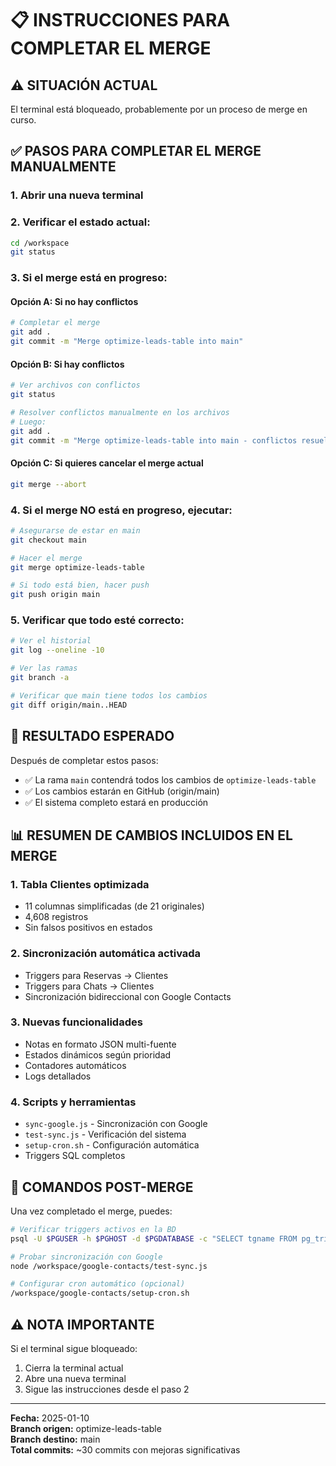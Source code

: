 # 📋 INSTRUCCIONES PARA COMPLETAR EL MERGE

## ⚠️ SITUACIÓN ACTUAL
El terminal está bloqueado, probablemente por un proceso de merge en curso. 

## ✅ PASOS PARA COMPLETAR EL MERGE MANUALMENTE

### 1. Abrir una nueva terminal

### 2. Verificar el estado actual:
```bash
cd /workspace
git status
```

### 3. Si el merge está en progreso:

#### Opción A: Si no hay conflictos
```bash
# Completar el merge
git add .
git commit -m "Merge optimize-leads-table into main"
```

#### Opción B: Si hay conflictos
```bash
# Ver archivos con conflictos
git status

# Resolver conflictos manualmente en los archivos
# Luego:
git add .
git commit -m "Merge optimize-leads-table into main - conflictos resueltos"
```

#### Opción C: Si quieres cancelar el merge actual
```bash
git merge --abort
```

### 4. Si el merge NO está en progreso, ejecutar:
```bash
# Asegurarse de estar en main
git checkout main

# Hacer el merge
git merge optimize-leads-table

# Si todo está bien, hacer push
git push origin main
```

### 5. Verificar que todo esté correcto:
```bash
# Ver el historial
git log --oneline -10

# Ver las ramas
git branch -a

# Verificar que main tiene todos los cambios
git diff origin/main..HEAD
```

## 🎯 RESULTADO ESPERADO

Después de completar estos pasos:
- ✅ La rama `main` contendrá todos los cambios de `optimize-leads-table`
- ✅ Los cambios estarán en GitHub (origin/main)
- ✅ El sistema completo estará en producción

## 📊 RESUMEN DE CAMBIOS INCLUIDOS EN EL MERGE

### 1. **Tabla Clientes optimizada**
- 11 columnas simplificadas (de 21 originales)
- 4,608 registros
- Sin falsos positivos en estados

### 2. **Sincronización automática activada**
- Triggers para Reservas → Clientes
- Triggers para Chats → Clientes
- Sincronización bidireccional con Google Contacts

### 3. **Nuevas funcionalidades**
- Notas en formato JSON multi-fuente
- Estados dinámicos según prioridad
- Contadores automáticos
- Logs detallados

### 4. **Scripts y herramientas**
- `sync-google.js` - Sincronización con Google
- `test-sync.js` - Verificación del sistema
- `setup-cron.sh` - Configuración automática
- Triggers SQL completos

## 🚀 COMANDOS POST-MERGE

Una vez completado el merge, puedes:

```bash
# Verificar triggers activos en la BD
psql -U $PGUSER -h $PGHOST -d $PGDATABASE -c "SELECT tgname FROM pg_trigger WHERE NOT tgisinternal;"

# Probar sincronización con Google
node /workspace/google-contacts/test-sync.js

# Configurar cron automático (opcional)
/workspace/google-contacts/setup-cron.sh
```

## ⚠️ NOTA IMPORTANTE

Si el terminal sigue bloqueado:
1. Cierra la terminal actual
2. Abre una nueva terminal
3. Sigue las instrucciones desde el paso 2

---

**Fecha:** 2025-01-10  
**Branch origen:** optimize-leads-table  
**Branch destino:** main  
**Total commits:** ~30 commits con mejoras significativas